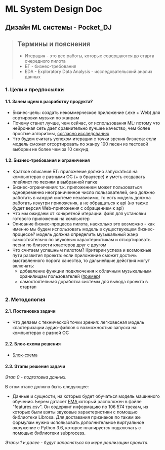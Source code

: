 # ML System Design Doc
## Дизайн ML системы - Pocket_DJ 
    
> ## Термины и пояснения
> - Итерация - это все работы, которые совершаются до старта очередного пилота  
> - БТ - бизнес-требования 
> - EDA - Exploratory Data Analysis - исследовательский анализ данных  

### 1. Цели и предпосылки 
#### 1.1. Зачем идем в разработку продукта?  

- Бизнес-цель: создать некоммерческое приложение (.exe + Web) для сортировки музыки по жанрам
- Почему станет лучше, чем сейчас, от использования ML: потому что нейронная сеть дает сравнительно лучшее качество, чем более простые алгоритмы, [согласно исследованию](http://cs229.stanford.edu/proj2018/report/21.pdf)
- Что будем считать успехом итерации с точки зрения бизнеса: если модель сможет отсортировать по жанру 100 песен из тестовой выборки не более чем за 10 секунд

#### 1.2. Бизнес-требования и ограничения  

- Краткое описание БТ: приложение должно запускаться на компьютерах с разными ОС (+ в браузере) и уметь создавать плейлист по песням в выбранной папке
- Бизнес-ограничения: т.к. приложением может пользоваться одновременно неограниченное число пользователей, оно должно работать в каждой системе независимо, то есть модель должна работать изнутри приложения, а не обращаться к api (но также будет версия Web-приложения с обращением к api)
- Что мы ожидаем от конкретной итерации: файл для установки готового приложения на компьютер
- Описание бизнес-процесса пилота, насколько это возможно - как именно мы будем использовать модель в существующем бизнес-процессе? модель должна определить музыкальный жанр самостоятельно по звуковым характеристикам и отсортировать песни по близости кластеров друг с другом  
- Что считаем успешным пилотом? Критерии успеха и возможные пути развития проекта: если приложение сможет достичь выставленного порога качества, то дальнейшие действия могут включать:
  - добавление функции подключения к облачным музыкальным хранилищам пользователей ([пример](https://github.com/simon-weber/gmusicapi))
  - самостоятельная доработка системы для вывода проекта в стартап

### 2. Методология    

#### 2.1. Постановка задачи  

- Что делаем с технической точки зрения: легковесная модель кластеризации аудио-файлов с возможностью запуска на компьютерах с разной ОС

#### 2.2. Блок-схема решения  

- [Блок-схема](https://github.com/AnnettVsemPrivet/Pocket_DJ/blob/main/designdoc/Diagram.png) 

#### 2.3. Этапы решения задачи

*Этап 0 - подготовка данных.*  

В этом этапе должно быть следующее:  

- Данные и сущности, на которых будет обучаться модель машинного обучения.
Берем датасет [FMA](https://os.unil.cloud.switch.ch/fma/fma_metadata.zip),который расположен в файле "features.csv". Он содержит информацию по 106 574 трекам, из которых были взяты звуковые характеристики с помощью библиотеки Librosa. Для доставания признаков по таким же формулам нужно использовать дополнительное виртуальное окружение с Python 3.6, которое планируется подключать с помощью библиотеки subprocess.

 *Этапы 1 и далее - будут заполняться по мере реализации проекта.*
